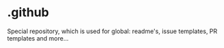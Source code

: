 # .github
Special repository, which is used for global: readme's, issue templates, PR templates and more...
